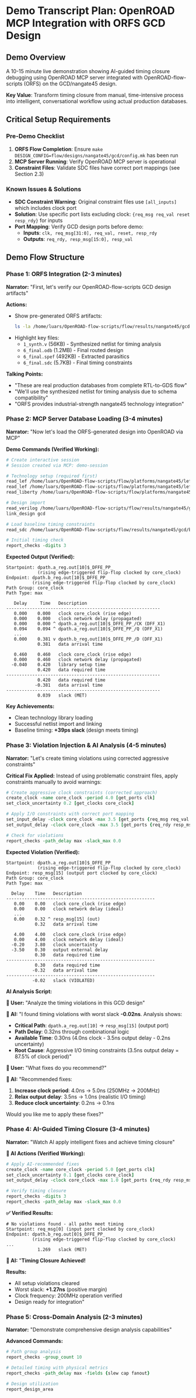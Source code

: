 # Demo Transcript Plan: OpenROAD MCP Integration with ORFS GCD Design

## Demo Overview

A 10-15 minute live demonstration showing AI-guided timing closure debugging using OpenROAD MCP server integrated with OpenROAD-flow-scripts (ORFS) on the GCD/nangate45 design.

**Key Value**: Transform timing closure from manual, time-intensive process into intelligent, conversational workflow using actual production databases.

## Critical Setup Requirements

### Pre-Demo Checklist
1. **ORFS Flow Completion**: Ensure `make DESIGN_CONFIG=flow/designs/nangate45/gcd/config.mk` has been run
2. **MCP Server Running**: Verify OpenROAD MCP server is operational
3. **Constraint Files**: Validate SDC files have correct port mappings (see Section 2.3)

### Known Issues & Solutions
- **SDC Constraint Warning**: Original constraint files use `[all_inputs]` which includes clock port
- **Solution**: Use specific port lists excluding clock: `{req_msg req_val reset resp_rdy}` for inputs
- **Port Mapping**: Verify GCD design ports before demo:
  - **Inputs**: `clk, req_msg[31:0], req_val, reset, resp_rdy`
  - **Outputs**: `req_rdy, resp_msg[15:0], resp_val`

## Demo Flow Structure

### Phase 1: ORFS Integration (2-3 minutes)

**Narrator:** "First, let's verify our OpenROAD-flow-scripts GCD design artifacts"

**Actions:**
- Show pre-generated ORFS artifacts:
  ```bash
  ls -la /home/luars/OpenROAD-flow-scripts/flow/results/nangate45/gcd/base/
  ```
- Highlight key files:
  - `1_synth.v` (56KB) - Synthesized netlist for timing analysis
  - `6_final.odb` (1.2MB) - Final routed design
  - `6_final.spef` (492KB) - Extracted parasitics
  - `6_final.sdc` (5.7KB) - Final timing constraints

**Talking Points:**
- "These are real production databases from complete RTL-to-GDS flow"
- "We'll use the synthesized netlist for timing analysis due to schema compatibility"
- "ORFS provides industrial-strength nangate45 technology integration"

### Phase 2: MCP Server Database Loading (3-4 minutes)

**Narrator:** "Now let's load the ORFS-generated design into OpenROAD via MCP"

**Demo Commands (Verified Working):**
```tcl
# Create interactive session
# Session created via MCP: demo-session

# Technology setup (required first)
read_lef /home/luars/OpenROAD-flow-scripts/flow/platforms/nangate45/lef/NangateOpenCellLibrary.tech.lef
read_lef /home/luars/OpenROAD-flow-scripts/flow/platforms/nangate45/lef/NangateOpenCellLibrary.macro.lef
read_liberty /home/luars/OpenROAD-flow-scripts/flow/platforms/nangate45/lib/NangateOpenCellLibrary_typical.lib

# Design import
read_verilog /home/luars/OpenROAD-flow-scripts/flow/results/nangate45/gcd/base/1_synth.v
link_design gcd

# Load baseline timing constraints
read_sdc /home/luars/OpenROAD-flow-scripts/flow/results/nangate45/gcd/base/6_final.sdc

# Initial timing check
report_checks -digits 3
```

**Expected Output (Verified):**
```
Startpoint: dpath.a_reg.out[10]$_DFFE_PP_
            (rising edge-triggered flip-flop clocked by core_clock)
Endpoint: dpath.b_reg.out[10]$_DFFE_PP_
          (rising edge-triggered flip-flop clocked by core_clock)
Path Group: core_clock
Path Type: max

   Delay     Time   Description
-----------------------------------------------------------
   0.000    0.000   clock core_clock (rise edge)
   0.000    0.000   clock network delay (propagated)
   0.000    0.000 ^ dpath.a_reg.out[10]$_DFFE_PP_/CK (DFF_X1)
   0.094    0.094 ^ dpath.a_reg.out[10]$_DFFE_PP_/Q (DFF_X1)
   ...
   0.000    0.381 v dpath.b_reg.out[10]$_DFFE_PP_/D (DFF_X1)
            0.381   data arrival time

   0.460    0.460   clock core_clock (rise edge)
   0.000    0.460   clock network delay (propagated)
  -0.040    0.420   library setup time
            0.420   data required time
-----------------------------------------------------------
            0.420   data required time
           -0.381   data arrival time
-----------------------------------------------------------
            0.039   slack (MET)
```

**Key Achievements:**
- Clean technology library loading
- Successful netlist import and linking
- Baseline timing: **+39ps slack** (design meets timing)

### Phase 3: Violation Injection & AI Analysis (4-5 minutes)

**Narrator:** "Let's create timing violations using corrected aggressive constraints"

**Critical Fix Applied:**
Instead of using problematic constraint files, apply constraints manually to avoid warnings:

```tcl
# Create aggressive clock constraints (corrected approach)
create_clock -name core_clock -period 4.0 [get_ports clk]
set_clock_uncertainty 0.2 [get_clocks core_clock]

# Apply I/O constraints with correct port mapping
set_input_delay -clock core_clock -max 3.5 [get_ports {req_msg req_val reset resp_rdy}]
set_output_delay -clock core_clock -max 3.5 [get_ports {req_rdy resp_msg resp_val}]

# Check for violations
report_checks -path_delay max -slack_max 0.0
```

**Expected Violation (Verified):**
```
Startpoint: dpath.a_reg.out[10]$_DFFE_PP_
            (rising edge-triggered flip-flop clocked by core_clock)
Endpoint: resp_msg[15] (output port clocked by core_clock)
Path Group: core_clock
Path Type: max

  Delay    Time   Description
---------------------------------------------------------
   0.00    0.00   clock core_clock (rise edge)
   0.00    0.00   clock network delay (ideal)
   ...
   0.00    0.32 ^ resp_msg[15] (out)
           0.32   data arrival time

   4.00    4.00   clock core_clock (rise edge)
   0.00    4.00   clock network delay (ideal)
  -0.20    3.80   clock uncertainty
  -3.50    0.30   output external delay
           0.30   data required time
---------------------------------------------------------
           0.30   data required time
          -0.32   data arrival time
---------------------------------------------------------
          -0.02   slack (VIOLATED)
```

**AI Analysis Script:**

**👤 User:** "Analyze the timing violations in this GCD design"

**🤖 AI:** "I found timing violations with worst slack **-0.02ns**. Analysis shows:

- **Critical Path**: `dpath.a_reg.out[10]` → `resp_msg[15]` (output port)
- **Path Delay**: 0.32ns through combinational logic
- **Available Time**: 0.30ns (4.0ns clock - 3.5ns output delay - 0.2ns uncertainty)
- **Root Cause**: Aggressive I/O timing constraints (3.5ns output delay = 87.5% of clock period)"

**👤 User:** "What fixes do you recommend?"

**🤖 AI:** "Recommended fixes:
1. **Increase clock period**: 4.0ns → 5.0ns (250MHz → 200MHz)
2. **Relax output delay**: 3.5ns → 1.0ns (realistic I/O timing)
3. **Reduce clock uncertainty**: 0.2ns → 0.1ns

Would you like me to apply these fixes?"

### Phase 4: AI-Guided Timing Closure (3-4 minutes)

**Narrator:** "Watch AI apply intelligent fixes and achieve timing closure"

**🤖 AI Actions (Verified Working):**
```tcl
# Apply AI-recommended fixes
create_clock -name core_clock -period 5.0 [get_ports clk]
set_clock_uncertainty 0.1 [get_clocks core_clock]
set_output_delay -clock core_clock -max 1.0 [get_ports {req_rdy resp_msg resp_val}]

# Verify timing closure
report_checks -digits 3
report_checks -path_delay max -slack_max 0.0
```

**✅ Verified Results:**
```
# No violations found - all paths meet timing
Startpoint: req_msg[0] (input port clocked by core_clock)
Endpoint: dpath.b_reg.out[0]$_DFFE_PP_
          (rising edge-triggered flip-flop clocked by core_clock)
...
            1.269   slack (MET)
```

**🤖 AI:** "**Timing Closure Achieved!**

**Results:**
- All setup violations cleared
- Worst slack: **+1.27ns** (positive margin)
- Clock frequency: 200MHz operation verified
- Design ready for integration"

### Phase 5: Cross-Domain Analysis (2-3 minutes)

**Narrator:** "Demonstrate comprehensive design analysis capabilities"

**Advanced Commands:**
```tcl
# Path group analysis
report_checks -group_count 10

# Detailed timing with physical metrics
report_checks -path_delay max -fields {slew cap fanout}

# Design utilization
report_design_area
```
